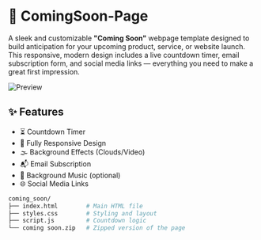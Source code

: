 # 🚀 ComingSoon-Page

A sleek and customizable **"Coming Soon"** webpage template designed to build anticipation for your upcoming product, service, or website launch. This responsive, modern design includes a live countdown timer, email subscription form, and social media links — everything you need to make a great first impression.

![Preview](image/preview.png)

## ✨ Features
- ⏳ Countdown Timer
- 📱 Fully Responsive Design
- 🌫️ Background Effects (Clouds/Video)
- 📬 Email Subscription
- 🎵 Background Music (optional)
- 🌐 Social Media Links

```bash
coming_soon/
├── index.html        # Main HTML file
├── styles.css        # Styling and layout
├── script.js         # Countdown logic
└── coming soon.zip   # Zipped version of the page

